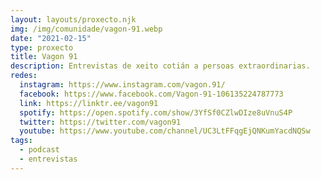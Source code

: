 ```yaml
---
layout: layouts/proxecto.njk
img: /img/comunidade/vagon-91.webp
date: "2021-02-15"
type: proxecto
title: Vagon 91
description: Entrevistas de xeito cotián a persoas extraordinarias.
redes:
  instagram: https://www.instagram.com/vagon.91/
  facebook: https://www.facebook.com/Vagon-91-106135224787773
  link: https://linktr.ee/vagon91
  spotify: https://open.spotify.com/show/3YfSf0CZlwDIze8uVnuS4P
  twitter: https://twitter.com/vagon91
  youtube: https://www.youtube.com/channel/UC3LtFFqgEjQNKumYacdNQSw
tags:
  - podcast
  - entrevistas
---
```

